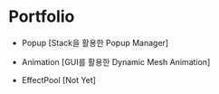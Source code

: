 # Portfolio

* Popup [Stack을 활용한 Popup Manager]



* Animation [GUI를 활용한 Dynamic Mesh Animation]



* EffectPool [Not Yet]
